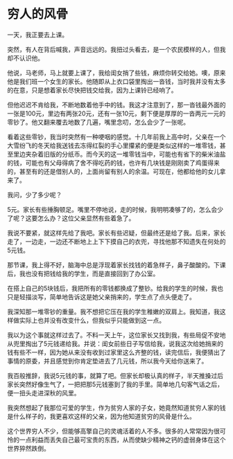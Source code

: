 # 穷人的风骨

一天，我正要去上课。 

突然，有人在背后喊我，声音远远的。我扭过头看去，是一个农民模样的人，但我却不认识他。 

他说，马老师，马上就要上课了，我给闺女捎了些钱，麻烦你转交给她。噢，原来他是我们班一个女生的家长。他随即从上衣口袋里掏出一沓钱，当时我并没有太多的在意，只是想着家长尽快把钱交给我，因为上课铃已经响了。 

但他迟迟不肯给我，不断地数着他手中的钱。我这才注意到了，那一沓钱最外面的一张是100元，里边有两张20元，还有一张10元，剩下便是厚厚的一沓两元一元的零钞了。他又翻来覆去地数了几遍，嘴里念叨，怎么会少了一张呢。 

看着这些零钞，我当时突然有一种哽咽的感觉。十几年前我上高中时，父亲在一个大雪纷飞的冬天给我送钱去冻得红裂的手心里攥紧的便是类似这样的一堆零钱，甚至里边夹杂着旧版的分纸币。而今天的这一堆零钱当中，可能也有省下的柴米油盐的钱，可能也有父母得病了舍不得吃药的钱，也许有几块钱是刚刚卖了鸡蛋得来的，甚至有的还是借别人的，上面尚留有别人的余温。可现在，他都给他的女儿拿来了。 

我问，少了多少呢？ 

5元。家长有些捶胸顿足。嘴里不停地说，走的时候，我明明凑够了的，怎么会少了呢？这要怎么办？这位父亲显然有些着急了。 

我说不要紧，就这样先给了我吧。家长有些迟疑，但最终还是给了我。后来，家长走了，一边走，一边还不断地上上下下摸自己的衣兜，寻找他那不知遗失在何处的5元钱。 

那节课，我上得不好，脑海中总是浮现着家长找钱的着急样子，鼻子酸酸的。下课后，我也没有把钱给我的学生，而是直接回到了办公室。 

在搭上自己的5块钱后，我把所有的零钱都换成了整钞。给我的学生的时候，我也只是轻描淡写，简单地告诉这是她父亲捎来的，学生点了点头便走了。 

我深知那一堆零钞的重量。我不想把它压在我的学生稚嫩的双肩上。我知道，我这样做实际上也并没有改变什么，但我似乎只能做到这一点。 

我以为这个事就这样过去了。不料一天上午，这位家长又找到我，有些局促不安地从兜里掏出了5元钱递给我。并说：闺女前些日子写信给我，说我这次给她捎来的钱有些不一样，因为她从来没有收到过家里这么齐整的钱，读完信后，我便猜出了事情的原委，并且感觉到你肯定垫进去了几元钱，所以我今天给你送来了。 

我百般推辞，我说5元钱的事，就算了吧。但家长却极认真的样子，半天推搡过后家长突然好像生气了，一把把那5元钱塞到了我的手里。简单地几句客气话之后，便一扭头走进深秋的风里。 

我突然想起了我那位可爱的学生，作为贫穷人家的子女，她竟然知道贫穷人家的钱是什么样子的，我更喜欢这样的父亲，因为他知道贫穷的风骨是什么。 

这个世界穷人不少，但能够高擎自己的灵魂活着的人不多。很多的人常常因为很可怜的一点利益而丢失自己最可宝贵的东西，从而使缺少精神之钙的虚弱身体在这个世界猝然跌倒。
 